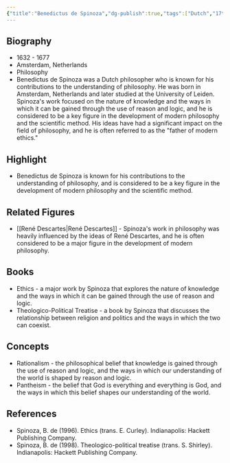 ```yaml
---
{"title":"Benedictus de Spinoza","dg-publish":true,"tags":["Dutch","17th century","modern-era","figures"],"born-date":1632,"keywords":"Benedictus de Spinoza, philosophy, Netherlands","aliases":"Dutch philosopher","permalink":"/philosophers/rennaissance-era/benedictus-spinoza/","dgPassFrontmatter":true}
---
```


## Biography

-   1632 - 1677
-   Amsterdam, Netherlands
-   Philosophy
-   Benedictus de Spinoza was a Dutch philosopher who is known for his contributions to the understanding of philosophy. He was born in Amsterdam, Netherlands and later studied at the University of Leiden. Spinoza's work focused on the nature of knowledge and the ways in which it can be gained through the use of reason and logic, and he is considered to be a key figure in the development of modern philosophy and the scientific method. His ideas have had a significant impact on the field of philosophy, and he is often referred to as the "father of modern ethics."

## Highlight

-   Benedictus de Spinoza is known for his contributions to the understanding of philosophy, and is considered to be a key figure in the development of modern philosophy and the scientific method.

## Related Figures

-   [[René Descartes\|René Descartes]] - Spinoza's work in philosophy was heavily influenced by the ideas of René Descartes, and he is often considered to be a major figure in the development of modern philosophy.

## Books

-   Ethics - a major work by Spinoza that explores the nature of knowledge and the ways in which it can be gained through the use of reason and logic.
-   Theologico-Political Treatise - a book by Spinoza that discusses the relationship between religion and politics and the ways in which the two can coexist.

## Concepts

-   Rationalism - the philosophical belief that knowledge is gained through the use of reason and logic, and the ways in which our understanding of the world is shaped by reason and logic.
-   Pantheism - the belief that God is everything and everything is God, and the ways in which this belief shapes our understanding of the world.

## References

-   Spinoza, B. de (1996). Ethics (trans. E. Curley). Indianapolis: Hackett Publishing Company.
-   Spinoza, B. de (1998). Theologico-political treatise (trans. S. Shirley). Indianapolis: Hackett Publishing Company.